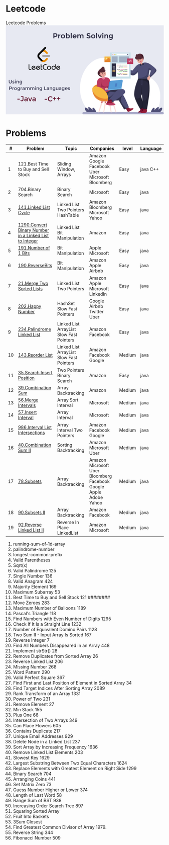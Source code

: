 # Leetcode

Leetcode Problems
![LeetCode ](leetcodeProblems.png)

# Problems

| #   | Problem                                                                                                                                    | Topic                                    | Companies                                                         | level  | Language  |
|-----|--------------------------------------------------------------------------------------------------------------------------------------------|------------------------------------------|-------------------------------------------------------------------|--------|-----------|
| 1   | 121.Best Time to Buy and Sell Stock                                                                                                        | Sliding Window, Arrays                   | Amazon Google Facebook Uber Microsoft Bloomberg                   | Easy   | java  C++ |
| 2   | 704.Binary Search                                                                                                                          | Binary Search                            | Microsoft                                                         | Easy   | java      |
| 3   | [141.Linked List Cycle](https://leetcode.com/problems/linked-list-cycle/)                                                                  | Linked List  Two Pointers HashTable      | Amazon  Bloomberg  Microsoft  Yahoo                               | Easy   | java      |
| 4   | [1290.Convert Binary Number in a Linked List to Integer](https://leetcode.com/problems/convert-binary-number-in-a-linked-list-to-integer/) | Linked List Bit Manipulation             | Amazon                                                            | Easy   | java      |
| 5   | [191.Number of 1 Bits](https://leetcode.com/problems/number-of-1-bits/)                                                                    | Bit Manipulation                         | Apple Microsoft                                                   | Easy   | java      |
| 6   | [190.ReverseBits](https://leetcode.com/problems/reverse-bits/)                                                                             | Bit Manipulation                         | Amazon Apple Airbnb                                               | Easy   | java      |
| 7   | [21.Merge Two Sorted Lists](https://leetcode.com/problems/merge-two-sorted-lists/)                                                         | Linked List  Two Pointers                | Amazon Apple Microsoft LinkedIn                                   | Easy   | java      |
| 8   | [202.Happy Number](https://leetcode.com/problems/happy-number)                                                                             | HashSet Slow Fast Pointers               | Google Airbnb Twitter Uber                                        | Easy   | java      |
| 9   | [234.Palindrome Linked List](https://leetcode.com/problems/palindrome-linked-list/)                                                        | Linked List ArrayList Slow Fast Pointers | Amazon Facebook                                                   | Easy   | java      |
| 10  | [143.Reorder List](https://leetcode.com/problems/reorder-list/)                                                                            | Linked List ArrayList Slow Fast Pointers | Amazon Facebook Google                                            | Medium | java      |
| 11  | [35.Search Insert Position](https://leetcode.com/problems/search-insert-position/)                                                         | Two Pointers Binary Search               | Amazon                                                            | Easy   | java      |
| 12  | [39.Combination Sum](https://leetcode.com/problems/combination-sum/)                                                                       | Array Backtracking                       | Amazon                                                            | Medium | java      |
| 13  | [56.Merge Intervals](https://leetcode.com/problems/merge-intervals/)                                                                       | Array Sort Interval                      | Microsoft                                                         | Medium | java      |
| 14  | [57.Insert Interval](https://leetcode.com/problems/merge-intervals/)                                                                       | Array Interval                           | Microsoft                                                         | Medium | java      |
| 15  | [986.Interval List Intersections](https://leetcode.com/problems/interval-list-intersections/)                                              | Array Interval Two Pointers              | Amazon Facebook Google                                            | Medium | java      |
| 16  | [40.Combination Sum II](https://leetcode.com/problems/combination-sum-ii/)                                                                 | Sorting Backtracking                     | Amazon Microsoft Uber                                             | Medium | java      |
| 17  | [78.Subsets](https://leetcode.com/problems/subsets/)                                                                                       | Array Backtracking                       | Amazon Microsoft Uber Bloomberg Facebook Google Apple Adobe Yahoo | Medium | java      |
| 18  | [90.Subsets II](https://leetcode.com/problems/subsets-ii/)                                                                                 | Array Backtracking                       | Amazon Facebook                                                   | Medium | java      |
| 19  | [92.Reverse Linked List II](https://leetcode.com/problems/reverse-linked-list-ii/)                                                         | Reverse In Place LinkedList              | Amazon Microsoft                                                  | Medium | java      |

1. running-sum-of-1d-array
2. palindrome-number
3. longest-common-prefix
4. Valid Parentheses
5. Sqrt(x)
6. Valid Palindrome 125
7. Single Number 136
8. Valid Anagram 424
9. Majority Element 169
10. Maximum Subarray 53
11. Best Time to Buy and Sell Stock 121 ########
12. Move Zeroes 283
13. Maximum Number of Balloons 1189
14. Pascal's Triangle 118
15. Find Numbers with Even Number of Digits 1295
16. Check If It Is a Straight Line 1232
17. Number of Equivalent Domino Pairs 1128
18. Two Sum II - Input Array Is Sorted 167
19. Reverse Integer 7
20. Find All Numbers Disappeared in an Array 448
21. Implement strStr() 28
22. Remove Duplicates from Sorted Array 26
23. Reverse Linked List 206
24. Missing Number 268
25. Word Pattern 290
26. Valid Perfect Square 367
27. Find First and Last Position of Element in Sorted Array 34
28. Find Target Indices After Sorting Array 2089
29. Rank Transform of an Array 1331
30. Power of Two 231
31. Remove Element 27
32. Min Stack 155
33. Plus One 66
34. Intersection of Two Arrays 349
35. Can Place Flowers 605
36. Contains Duplicate 217
37. Unique Email Addresses 929
38. Delete Node in a Linked List 237
39. Sort Array by Increasing Frequency 1636
40. Remove Linked List Elements 203
41. Slowest Key 1629
42. Largest Substring Between Two Equal Characters 1624
43. Replace Elements with Greatest Element on Right Side 1299
44. Binary Search 704
45. Arranging Coins 441
46. Set Matrix Zero 73
47. Guess Number Higher or Lower 374
48. Length of Last Word 58
49. Range Sum of BST 938
50. Increasing Order Search Tree 897
51. Squaring Sorted Array
52. Fruit Into Baskets
53. 3Sum Closest
54. Find Greatest Common Divisor of Array 1979.
55. Reverse String 344
56. Fibonacci Number 509






